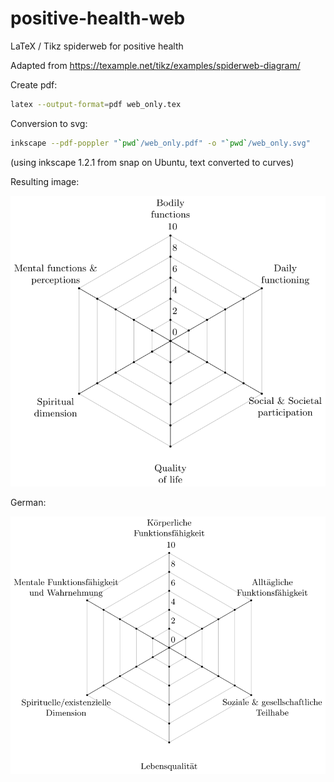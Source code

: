 # positive-health-web

LaTeX / Tikz spiderweb for positive health

Adapted from https://texample.net/tikz/examples/spiderweb-diagram/

Create pdf:
``` bash
latex --output-format=pdf web_only.tex
```

Conversion to svg:
``` bash
inkscape --pdf-poppler "`pwd`/web_only.pdf" -o "`pwd`/web_only.svg"
```
(using inkscape 1.2.1 from snap on Ubuntu, text converted to curves)

Resulting image:

![Positive health web](https://github.com/c-holtermann/positive-health-web/blob/main/web_only.svg)

German:

![Positive health web german](https://github.com/c-holtermann/positive-health-web/blob/main/web_only_de.svg)
